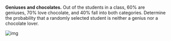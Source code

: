 **Geniuses and chocolates.** Out of the students in a class, 60% are geniuses, 70% love chocolate, and 40% fall into both categories. Determine the probability that a randomly selected student is neither a genius nor a chocolate lover.



![img](https://prod-edxapp.edx-cdn.org/assets/courseware/v1/aacc7753132e6dec3540f88cccd91823/asset-v1:MITx+6.431x+3T2018+type@asset+block/recitation_r1_chocolate_2.jpg)

